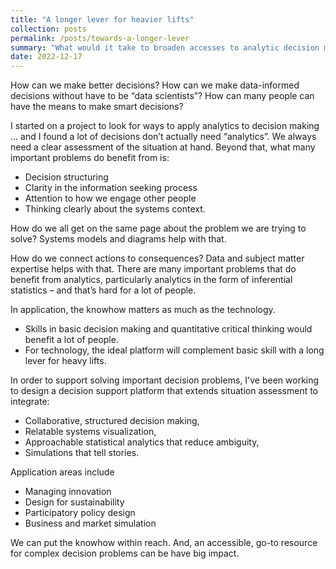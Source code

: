 ```yaml
---
title: "A longer lever for heavier lifts"
collection: posts
permalink: /posts/towards-a-longer-lever
summary: "What would it take to broaden accesses to analytic decision making? The tech needs to simplify work processes and to help persuade."
date: 2022-12-17
---
```



How can we make better decisions? How can we make data-informed decisions without have to be  “data scientists”? How can many people can have the means to make smart decisions?

I started on a  project to look for ways to apply analytics to decision making ... and I found a lot of decisions don’t actually need “analytics”. We always need a clear assessment of the situation at hand. Beyond that, what many important problems do benefit from is:
- Decision structuring 
- Clarity in the information seeking process
- Attention to how we engage other people
- Thinking clearly about the systems context.

How do we all get on the same page about the problem we are trying to solve? Systems models and diagrams help with that. 

How do we connect actions to consequences? Data and subject matter expertise helps with that. There are many important problems that do benefit from analytics, particularly analytics in the form of  inferential statistics – and that’s hard for a lot of people.

In application, the knowhow matters as much as the technology.
- Skills in basic decision making and quantitative critical thinking would benefit a lot of people. 
- For technology, the ideal platform will complement  basic skill  with a long lever for heavy lifts.

In order to support solving important  decision problems,  I've been working to design a decision support platform that extends situation assessment to integrate:
- Collaborative, structured decision making,
- Relatable systems visualization,
- Approachable statistical analytics that reduce ambiguity,
- Simulations that tell stories.

Application areas include
- Managing innovation
- Design for sustainability
- Participatory policy design
- Business and market simulation

We can put the knowhow within reach. And, an accessible, go-to resource for complex decision problems can be have big impact. 

